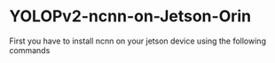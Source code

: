 # YOLOPv2-ncnn-on-Jetson-Orin
First you have to install ncnn on your jetson device using the following commands
